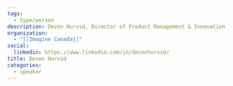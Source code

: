 ```yaml
---
tags:
  - type/person
description: Devon Hurvid, Director of Product Management & Innovation, Imagine Canada will be speaking on startup culture in the charitable sector, highlighting the unique challenges and opportunities facing business ventures that are launched and scaled by nonprofit organizations.
organization:
  - "[[Imagine Canada]]"
social:
  linkedin: https://www.linkedin.com/in/devonhurvid/
title: Devon Hurvid
categories:
  - speaker
---
```

